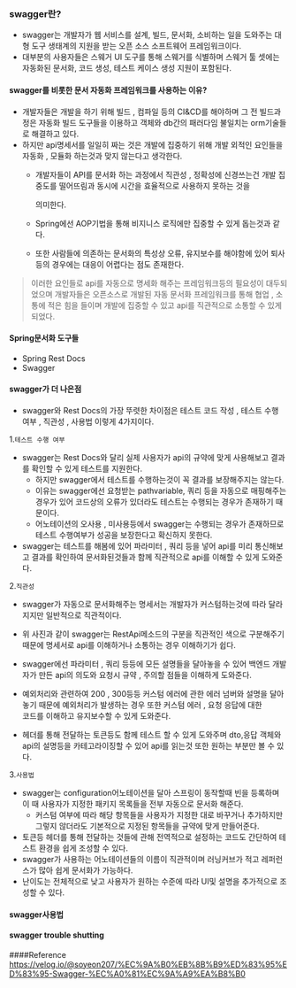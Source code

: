 ### swagger란?

- swagger는 개발자가 웹 서비스를 설계, 빌드, 문서화, 소비하는 일을 도와주는 대형 도구 생태계의 지원을 받는 오픈 소스 소프트웨어 프레임워크이다.
-  대부분의 사용자들은 스웨거 UI 도구를 통해 스웨거를 식별하며 스웨거 툴 셋에는 자동화된 문서화, 코드 생성, 테스트 케이스 생성 지원이 포함된다.

#### swagger를 비롯한 문서 자동화 프레임워크를 사용하는 이유?

- 개발자들은 개발을 하기 위해 빌드 , 컴파일 등의 CI&CD를 해야하며 그 전 빌드과정은 자동화 빌드 도구들을 이용하고 객체와 db간의 패러다임 불일치는 orm기술들로 해결하고 있다.
- 하지만 api명세서를 일일히 짜는 것은 개발에 집중하기 위해 개발 외적인 요인들을 자동화 , 모듈화 하는것과 맞지 않는다고 생각한다.
  - 개발자들이 API를 문서화 하는 과정에서 직관성 , 정확성에 신경쓰는건 개발 집중도를 떨어뜨림과 동시에 시간을 효율적으로 사용하지 못하는 것을 
  
    의미한다. 
  - Spring에선 AOP기법을 통해 비지니스 로직에만 집중할 수 있게 돕는것과 같다.
  - 또한 사람들에 의존하는 문서화의 특성상 오류, 유지보수를 해야함에 있어 퇴사등의 경우에는 대응이 어렵다는 점도 존재한다.

> 이러한 요인들로 api를 자동으로 명세화 해주는 프레임워크등의 필요성이 대두되었으며 개발자들은 오픈소스로 개발된 자동 문서화 프레임워크를 통해 협업 , 소통에 적은 힘을 들이며 개발에 집중할 수 있고 api를 직관적으로 소통할 수 있게 되었다.

#### Spring문서화 도구들
- Spring Rest Docs
- Swagger

#### swagger가 더 나은점
- swagger와 Rest Docs의 가장 뚜렷한 차이점은 테스트 코드 작성 , 테스트 수행 여부 , 직관성 , 사용법 이렇게 4가지이다.

1.`테스트 수행 여부`
  - swagger는 Rest Docs와 달리 실제 사용자가 api의 규약에 맞게 사용해보고 결과를 확인할 수 있게 테스트를 지원한다.
    - 하지만 swagger에서 테스트를 수행하는것이 꼭 결과를 보장해주지는 않는다.
    - 이유는 swagger에선 요청받는 pathvariable, 쿼리 등을 자동으로 매핑해주는 경우가 있어 코드상의 오류가 있더라도 테스트는 수행되는 경우가 존재하기 때문이다.
    - 어노테이션의 오사용 , 미사용등에서 swagger는 수행되는 경우가 존재하므로 테스트 수행여부가 성공을 보장한다고 확신하지 못한다.
  - swagger는 테스트를 해봄에 있어 파라미터 , 쿼리 등을 넣어 api를 미리 통신해보고 결과를 확인하여 문서화된것들과 함께 직관적으로 api를 이해할 수 있게 도와준다.

2.`직관성`
  - swagger가 자동으로 문서화해주는 명세서는 개발자가 커스텀하는것에 따라 달라지지만 일반적으로 직관적이다.

  - 위 사진과 같이 swagger는 RestApi메소드의 구분을 직관적인 색으로 구분해주기 때문에 명세서로 api를 이해하거나 소통하는 경우 이해하기가 쉽다.
  - swagger에선 파라미터 , 쿼리 등등에 모든 설명들을 달아놓을 수 있어 백엔드 개발자가 만든 api의 의도와 요청시 규약 , 주의할 점들을 이해하게 도와준다.
  - 예외처리와 관련하여 200 , 300등등 커스텀 에러에 관한 에러 넘버와 설명을 달아놓기 때문에 예외처리가 발생하는 경우 또한 커스텀 에러 , 요청 응답에 대한 <br>코드를 이해하고 유지보수할 수 있게 도와준다. 
  - 헤더를 통해 전달하는 토큰등도 함께 테스트 할 수 있게 도와주며 dto,응답 객체와 api의 설명등을 카테고라이징할 수 있어 api를 읽는것 또한 원하는 부분만 볼 수 있다.

3.`사용법`
  - swagger는 configuration어노테이션을 달아 스프링이 동작할때 빈을 등록하며 이 때 사용자가 지정한 패키지 목록들을 전부 자동으로 문서화 해준다.
    - 커스텀 여부에 따라 해당 항목들을 사용자가 지정한 대로 바꾸거나 추가하지만 그렇지 않더라도 기본적으로 지정된 항목들을 규약에 맞게 만들어준다.
  - 토큰등 헤더를 통해 전달하는 것들에 관해 전역적으로 설정하는 코드도 간단하여 테스트 환경을 쉽게 조성할 수 있다.
  - swagger가 사용하는 어노테이션들의 이름이 직관적이며 러닝커브가 적고 레퍼런스가 많아 쉽게 문서화가 가능하다.
  - 난이도는 전체적으로 낮고 사용자가 원하는 수준에 따라 UI및 설명을 추가적으로 조성할 수 있다.


#### swagger사용법


#### swagger trouble shutting


####Reference
<https://velog.io/@soyeon207/%EC%9A%B0%EB%8B%B9%ED%83%95%ED%83%95-Swagger-%EC%A0%81%EC%9A%A9%EA%B8%B0><br>
